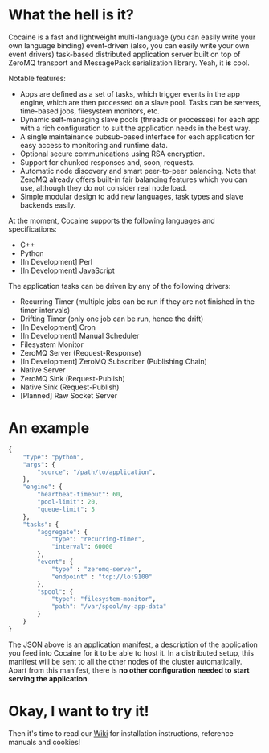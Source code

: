 What the hell is it?
====================

Cocaine is a fast and lightweight multi-language (you can easily write your own language binding) event-driven (also, you can easily write your own event drivers) task-based distributed application server built on top of ZeroMQ transport and MessagePack serialization library. Yeah, it __is__ cool.

Notable features:

* Apps are defined as a set of tasks, which trigger events in the app engine, which are then processed on a slave pool. Tasks can be servers, time-based jobs, filesystem monitors, etc.
* Dynamic self-managing slave pools (threads or processes) for each app with a rich configuration to suit the application needs in the best way.
* A single maintainance pubsub-based interface for each application for easy access to monitoring and runtime data.
* Optional secure communications using RSA encryption.
* Support for chunked responses and, soon, requests.
* Automatic node discovery and smart peer-to-peer balancing. Note that ZeroMQ already offers built-in fair balancing features which you can use, although they do not consider real node load.
* Simple modular design to add new languages, task types and slave backends easily.

At the moment, Cocaine supports the following languages and specifications:

* C++
* Python
* [In Development] Perl
* [In Development] JavaScript

The application tasks can be driven by any of the following drivers:

* Recurring Timer (multiple jobs can be run if they are not finished in the timer intervals)
* Drifting Timer (only one job can be run, hence the drift)
* [In Development] Cron
* [In Development] Manual Scheduler
* Filesystem Monitor
* ZeroMQ Server (Request-Response)
* [In Development] ZeroMQ Subscriber (Publishing Chain)
* Native Server
* ZeroMQ Sink (Request-Publish)
* Native Sink (Request-Publish)
* [Planned] Raw Socket Server

An example
==========

```python
{
    "type": "python",
    "args": {
        "source": "/path/to/application",
    },
    "engine": {
        "heartbeat-timeout": 60,
        "pool-limit": 20,
        "queue-limit": 5
    },
    "tasks": {
        "aggregate": {
            "type": "recurring-timer",
            "interval": 60000
        },
        "event": {
            "type" : "zeromq-server",
            "endpoint" : "tcp://lo:9100"
        },
        "spool": {
            "type": "filesystem-monitor",
            "path": "/var/spool/my-app-data"
        }
    }
}
```

The JSON above is an application manifest, a description of the application you feed into Cocaine for it to be able to host it. In a distributed setup, this manifest will be sent to all the other nodes of the cluster automatically. Apart from this manifest, there is __no other configuration needed to start serving the application__.

Okay, I want to try it!
=======================

Then it's time to read our [Wiki](https://github.com/kobolog/cocaine/wiki) for installation instructions, reference manuals and cookies!
